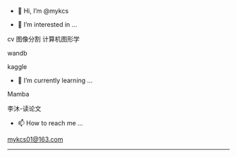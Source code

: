 - 👋 Hi, I’m @mykcs

- 👀 I’m interested in ...

cv 图像分割 计算机图形学 

wandb

kaggle

- 🌱 I’m currently learning ...

Mamba

李沐-读论文

- 📫 How to reach me ...

mykcs01@163.com



<!---
mykcs/mykcs is a ✨ special ✨ repository because its `README.md` (this file) appears on your GitHub profile.
You can click the Preview link to take a look at your changes.
--->
********
